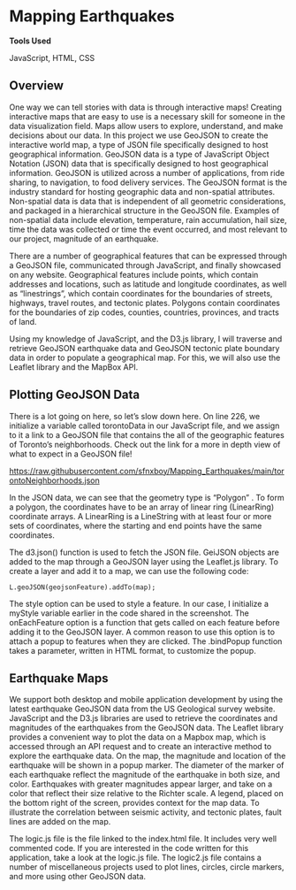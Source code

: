 # Mapping Earthquakes

**Tools Used**

JavaScript, HTML, CSS

## Overview
One way we can tell stories with data is through interactive maps! Creating interactive maps that are easy to use is a necessary skill for someone in the data visualization field. Maps allow users to explore, understand, and make decisions about our data. In this project we use GeoJSON to create the interactive world map, a type of JSON file specifically designed to host geographical information. GeoJSON data is a type of JavaScript Object Notation (JSON) data that is specifically designed to host geographical information. GeoJSON is utilized across a number of applications, from ride sharing, to navigation, to food delivery services. The GeoJSON format is the industry standard for hosting geographic data and non-spatial attributes. Non-spatial data is data that is independent of all geometric considerations, and packaged in a hierarchical structure in the GeoJSON file. Examples of non-spatial data include elevation, temperature, rain accumulation, hail size, time the data was collected or time the event occurred, and most relevant to our project, magnitude of an earthquake.

There are a number of geographical features that can be expressed through a GeoJSON file, communicated through JavaScript, and finally showcased on any website. Geographical features include points, which contain addresses and locations, such as latitude and longitude coordinates, as well as “linestrings”, which contain coordinates for the boundaries of streets, highways, travel routes, and tectonic plates. Polygons contain coordinates for the boundaries of zip codes, counties, countries, provinces, and tracts of land. 

Using my knowledge of JavaScript, and the D3.js library, I will traverse and retrieve GeoJSON earthquake data and GeoJSON tectonic plate boundary data in order to populate a geographical map. For this, we will also use the Leaflet library and the MapBox API.

## Plotting GeoJSON Data

 
There is a lot going on here, so let’s slow down here.
On line 226, we initialize a variable called torontoData in our JavaScript file, and we assign to it a link to a GeoJSON file that contains the all of the geographic features of Toronto’s neighborhoods. Check out the link for a more in depth view of what to expect in a GeoJSON file!

https://raw.githubusercontent.com/sfnxboy/Mapping_Earthquakes/main/torontoNeighborhoods.json

In the JSON data, we can see that the geometry type is “Polygon” . To form a polygon, the coordinates have to be an array of linear ring (LinearRing) coordinate arrays. A LinearRing is a LineString with at least four or more sets of coordinates, where the starting and end points have the same coordinates.

The d3.json() function is used to fetch the JSON file. GeiJSON objects are added to the map through a GeoJSON layer using the Leaflet.js library. To create a layer and add it to a map, we can use the following code:
```
L.geoJSON(geojsonFeature).addTo(map);
```
The style option can be used to style a feature. In our case, I initialize a myStyle variable earlier in the code shared in the screenshot. The onEachFeature option is a function that gets called on each feature before adding it to the GeoJSON layer. A common reason to use this option is to attach a popup to features when they are clicked. The .bindPopup function takes a parameter, written in HTML format, to customize the popup.

## Earthquake Maps

We support both desktop and mobile application development by using the latest earthquake GeoJSON data from the US Geological survey website. JavaScript and the D3.js libraries are used to retrieve the coordinates and magnitudes of the earthquakes from the GeoJSON data. The Leaflet library provides a convenient way to plot the data on a Mapbox map, which is accessed through an API request and to create an interactive method to explore the earthquake data. On the map, the magnitude and location of the earthquake will be shown in a popup marker. The diameter of the marker of each earthquake reflect the magnitude of the earthquake in both size, and color. Earthquakes with greater magnitudes appear larger, and take on a color that reflect their size relative to the Richter scale. A legend, placed on the bottom right of the screen, provides context for the map data. To illustrate the correlation between seismic activity, and tectonic plates, fault lines are added on the map.

The logic.js file is the file linked to the index.html file. It includes very well commented code. If you are interested in the code written for this application, take a look at the logic.js file. The logic2.js file contains a number of miscellaneous projects used to plot lines, circles, circle markers, and more using other GeoJSON data.

